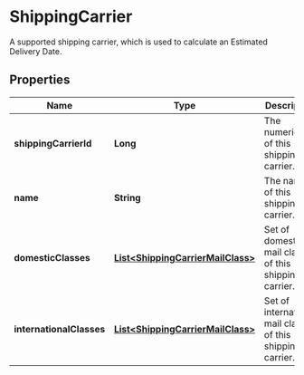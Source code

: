 

# ShippingCarrier

A supported shipping carrier, which is used to calculate an Estimated Delivery Date.

## Properties

Name | Type | Description | Notes
------------ | ------------- | ------------- | -------------
**shippingCarrierId** | **Long** | The numeric ID of this shipping carrier. |  [optional]
**name** | **String** | The name of this shipping carrier. |  [optional]
**domesticClasses** | [**List&lt;ShippingCarrierMailClass&gt;**](ShippingCarrierMailClass.md) | Set of domestic mail classes of this shipping carrier. |  [optional]
**internationalClasses** | [**List&lt;ShippingCarrierMailClass&gt;**](ShippingCarrierMailClass.md) | Set of international mail classes of this shipping carrier. |  [optional]



